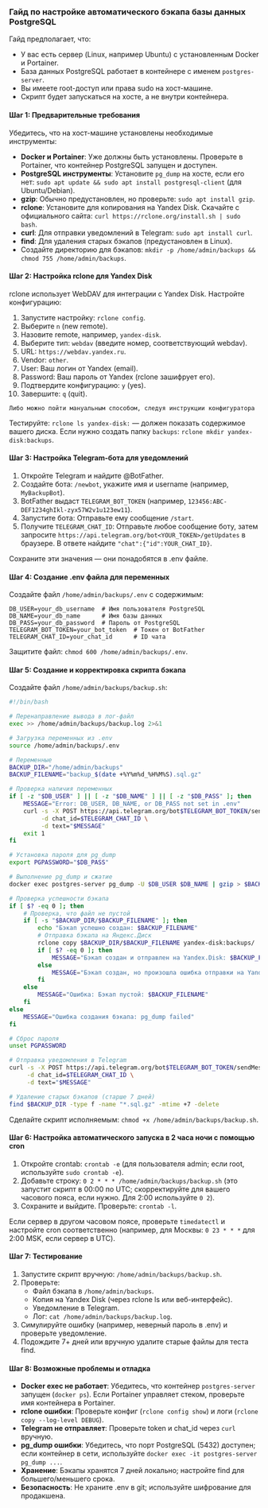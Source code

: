 ### Гайд по настройке автоматического бэкапа базы данных PostgreSQL

Гайд предполагает, что:
- У вас есть сервер (Linux, например Ubuntu) с установленным Docker и Portainer.
- База данных PostgreSQL работает в контейнере с именем `postgres-server`.
- Вы имеете root-доступ или права sudo на хост-машине.
- Скрипт будет запускаться на хосте, а не внутри контейнера.

#### Шаг 1: Предварительные требования
Убедитесь, что на хост-машине установлены необходимые инструменты:
- **Docker и Portainer**: Уже должны быть установлены. Проверьте в Portainer, что контейнер PostgreSQL запущен и доступен.
- **PostgreSQL инструменты**: Установите `pg_dump` на хосте, если его нет: `sudo apt update && sudo apt install postgresql-client` (для Ubuntu/Debian).
- **gzip**: Обычно предустановлен, но проверьте: `sudo apt install gzip`.
- **rclone**: Установите для копирования на Yandex Disk. Скачайте с официального сайта: `curl https://rclone.org/install.sh | sudo bash`.
- **curl**: Для отправки уведомлений в Telegram: `sudo apt install curl`.
- **find**: Для удаления старых бэкапов (предустановлен в Linux).
- Создайте директорию для бэкапов: `mkdir -p /home/admin/backups && chmod 755 /home/admin/backups`.

#### Шаг 2: Настройка rclone для Yandex Disk
rclone использует WebDAV для интеграции с Yandex Disk. Настройте конфигурацию:

1. Запустите настройку: `rclone config`.
2. Выберите `n` (new remote).
3. Назовите remote, например, `yandex-disk`.
4. Выберите тип: `webdav` (введите номер, соответствующий webdav).
5. URL: `https://webdav.yandex.ru`.
6. Vendor: `other`.
7. User: Ваш логин от Yandex (email).
8. Password: Ваш пароль от Yandex (rclone зашифрует его).
9. Подтвердите конфигурацию: `y` (yes).
10. Завершите: `q` (quit).

`Либо можно пойти мануальным способом, следуя инструкции конфигуратора`

Тестируйте: `rclone ls yandex-disk:` — должен показать содержимое вашего диска. Если нужно создать папку `backups`: `rclone mkdir yandex-disk:backups`.

#### Шаг 3: Настройка Telegram-бота для уведомлений
1. Откройте Telegram и найдите @BotFather.
2. Создайте бота: `/newbot`, укажите имя и username (например, `MyBackupBot`).
3. BotFather выдаст `TELEGRAM_BOT_TOKEN` (например, `123456:ABC-DEF1234ghIkl-zyx57W2v1u123ew11`).
4. Запустите бота: Отправьте ему сообщение `/start`.
5. Получите `TELEGRAM_CHAT_ID`: Отправьте любое сообщение боту, затем запросите `https://api.telegram.org/bot<YOUR_TOKEN>/getUpdates` в браузере. В ответе найдите `"chat":{"id":YOUR_CHAT_ID}`.

Сохраните эти значения — они понадобятся в .env файле.

#### Шаг 4: Создание .env файла для переменных
Создайте файл `/home/admin/backups/.env` с содержимым:
```
DB_USER=your_db_username  # Имя пользователя PostgreSQL
DB_NAME=your_db_name      # Имя базы данных
DB_PASS=your_db_password  # Пароль от PostgreSQL
TELEGRAM_BOT_TOKEN=your_bot_token  # Токен от BotFather
TELEGRAM_CHAT_ID=your_chat_id      # ID чата
```
Защитите файл: `chmod 600 /home/admin/backups/.env`.

#### Шаг 5: Создание и корректировка скрипта бэкапа
Создайте файл `/home/admin/backups/backup.sh`:
```bash
#!/bin/bash

# Перенаправление вывода в лог-файл
exec >> /home/admin/backups/backup.log 2>&1

# Загрузка переменных из .env
source /home/admin/backups/.env

# Переменные
BACKUP_DIR="/home/admin/backups"
BACKUP_FILENAME="backup_$(date +%Y%m%d_%H%M%S).sql.gz"

# Проверка наличия переменных
if [ -z "$DB_USER" ] || [ -z "$DB_NAME" ] || [ -z "$DB_PASS" ]; then
    MESSAGE="Error: DB_USER, DB_NAME, or DB_PASS not set in .env"
    curl -s -X POST https://api.telegram.org/bot$TELEGRAM_BOT_TOKEN/sendMessage \
         -d chat_id=$TELEGRAM_CHAT_ID \
         -d text="$MESSAGE"
    exit 1
fi

# Установка пароля для pg_dump
export PGPASSWORD="$DB_PASS"

# Выполнение pg_dump и сжатие
docker exec postgres-server pg_dump -U $DB_USER $DB_NAME | gzip > $BACKUP_DIR/$BACKUP_FILENAME

# Проверка успешности бэкапа
if [ $? -eq 0 ]; then
    # Проверка, что файл не пустой
    if [ -s "$BACKUP_DIR/$BACKUP_FILENAME" ]; then
        echo "Бэкап успешно создан: $BACKUP_FILENAME"
        # Отправка бэкапа на Яндекс.Диск
        rclone copy $BACKUP_DIR/$BACKUP_FILENAME yandex-disk:backups/
        if [ $? -eq 0 ]; then
            MESSAGE="Бэкап создан и отправлен на Yandex.Disk: $BACKUP_FILENAME"
        else
            MESSAGE="Бэкап создан, но произошла ошибка отправки на Yandex.Disk: $BACKUP_FILENAME"
        fi
    else
        MESSAGE="Ошибка: Бэкап пустой: $BACKUP_FILENAME"
    fi
else
    MESSAGE="Ошибка создания бэкапа: pg_dump failed"
fi

# Сброс пароля
unset PGPASSWORD

# Отправка уведомления в Telegram
curl -s -X POST https://api.telegram.org/bot$TELEGRAM_BOT_TOKEN/sendMessage \
     -d chat_id=$TELEGRAM_CHAT_ID \
     -d text="$MESSAGE"

# Удаление старых бэкапов (старше 7 дней)
find $BACKUP_DIR -type f -name "*.sql.gz" -mtime +7 -delete
```

Сделайте скрипт исполняемым: `chmod +x /home/admin/backups/backup.sh`.

#### Шаг 6: Настройка автоматического запуска в 2 часа ночи с помощью cron
1. Откройте crontab: `crontab -e` (для пользователя admin; если root, используйте `sudo crontab -e`).
2. Добавьте строку: `0 2 * * * /home/admin/backups/backup.sh` (это запустит скрипт в 00:00 по UTC; скорректируйте для вашего часового пояса, если нужно. Для 2:00 используйте `0 2`).
3. Сохраните и выйдите. Проверьте: `crontab -l`.

Если сервер в другом часовом поясе, проверьте `timedatectl` и настройте cron соответственно (например, для Москвы: `0 23 * * *` для 2:00 MSK, если сервер в UTC).

#### Шаг 7: Тестирование
1. Запустите скрипт вручную: `/home/admin/backups/backup.sh`.
2. Проверьте:
   - Файл бэкапа в `/home/admin/backups`.
   - Копия на Yandex Disk (через rclone ls или веб-интерфейс).
   - Уведомление в Telegram.
   - Лог: `cat /home/admin/backups/backup.log`.
3. Симулируйте ошибку (например, неверный пароль в .env) и проверьте уведомление.
4. Подождите 7+ дней или вручную удалите старые файлы для теста find.

#### Шаг 8: Возможные проблемы и отладка
- **Docker exec не работает**: Убедитесь, что контейнер `postgres-server` запущен (`docker ps`). Если Portainer управляет стеком, проверьте имя контейнера в Portainer.
- **rclone ошибки**: Проверьте конфиг (`rclone config show`) и логи (`rclone copy --log-level DEBUG`).
- **Telegram не отправляет**: Проверьте token и chat_id через `curl` вручную.
- **pg_dump ошибки**: Убедитесь, что порт PostgreSQL (5432) доступен; если контейнер в сети, используйте `docker exec -it postgres-server pg_dump ...`.
- **Хранение**: Бэкапы хранятся 7 дней локально; настройте find для большего/меньшего срока.
- **Безопасность**: Не храните .env в git; используйте шифрование для продакшена.
